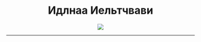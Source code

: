 <h1 align="center">Идлнаа Иельтчвави</h1>

<p align="center">
  <a href="https://skillicons.dev">
    <img src="https://skillicons.dev/icons?i=ts,cs,rust,go,react,svelte,tauri,docker,nest" />
  </a>
</p>

<hr />
